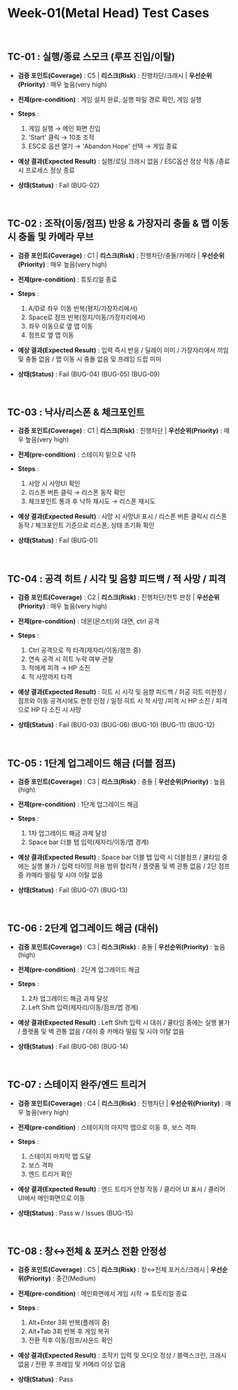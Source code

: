 # Week-01(Metal Head) Test Cases

<br>

## TC-01 : 실행/종료 스모크 (루프 진입/이탈)


- **검증 포인트(Coverage)** : C5  |  **리스크(Risk)** : 진행차단/크래시  |  **우선순위(Priority)** : 매우 높음(very high)

- **전제(pre-condition)** : 게임 설치 완료, 실행 파일 경로 확인, 게임 실행

- **Steps** :
  1. 게임 실행 → 메인 화면 진입
  2. 'Start' 클릭 → 10초 조작
  3. ESC로 옵션 열기 → 'Abandon Hope' 선택 → 게임 종료

- **예상 결과(Expected Result)** : 실행/로딩 크래시 없음 / ESC옵션 정상 작동 /종료 시 프로세스 정상 종료

- **상태(Status)** : Fail (BUG-02)

<br>

## TC-02 : 조작(이동/점프) 반응 & 가장자리 충돌 & 맵 이동 시 충돌 및 카메라 무브


- **검증 포인트(Coverage)** : C1  |  **리스크(Risk)** : 진행차단/충돌/카메라  |  **우선순위(Priority)** : 매우 높음(very high)

- **전제(pre-condition)** : 튜토리얼 종료

- **Steps** :
  1. A/D로 좌우 이동 반복(평지/가장자리에서)
  2. Space로 점프 반복(정지/이동/가장자리에서)
  3. 좌우 이동으로 옆 맵 이동
  4. 점프로 옆 맵 이동

- **예상 결과(Expected Result)** : 입력 즉시 반응 / 딜레이 미미 / 가장자리에서 끼임 및 충돌 없음 / 맵 이동 시 충돌 없음 및 프레임 드랍 미미

- **상태(Status)** : Fail (BUG-04) (BUG-05) (BUG-09)

<br>

## TC-03 : 낙사/리스폰 & 체크포인트


- **검증 포인트(Coverage)** : C1  |  **리스크(Risk)** : 진행차단  |  **우선순위(Priority)** : 매우 높음(very high)

- **전제(pre-condition)** : 스테이지 밑으로 낙하

- **Steps** :
  1. 사망 시 사망UI 확인
  2. 리스폰 버튼 클릭 → 리스폰 동작 확인
  3. 체크포인트 통과 후 낙하 재시도 → 리스폰 재시도

- **예상 결과(Expected Result)** : 사망 시 사망UI 표시 / 리스폰 버튼 클릭시 리스폰 동작 / 체크포인트 기준으로 리스폰, 상태 초기화 확인

- **상태(Status)** : Fail (BUG-01)

<br>

## TC-04 : 공격 히트 / 시각 및 음향 피드백 / 적 사망 / 피격


- **검증 포인트(Coverage)** : C2  |  **리스크(Risk)** : 진행차단/전투 판정  |  **우선순위(Priority)** : 매우 높음(very high)

- **전제(pre-condition)** : 데몬(몬스터)와 대면, ctrl 공격

- **Steps** :
  1. Ctrl 공격으로 적 타격(제자리/이동/점프 중)
  2. 연속 공격 시 히트 누락 여부 관찰
  3. 적에게 피격 → HP 소진
  4. 적 사망까지 타격

- **예상 결과(Expected Result)** : 히트 시 시각 및 음향 피드백 / 허공 히트 미판정 / 점프와 이동 공격시에도 판정 인정 / 일정 히트 시 적 사망 /피격 시 HP 소진 / 피격으로 HP 다 소진 시 사망

- **상태(Status)** : Fail (BUG-03) (BUG-06) (BUG-10) (BUG-11) (BUG-12)

<br>

## TC-05 : 1단계 업그레이드 해금 (더블 점프)


- **검증 포인트(Coverage)** : C3  |  **리스크(Risk)** : 충돌  |  **우선순위(Priority)** : 높음(high)

- **전제(pre-condition)** : 1단계 업그레이드 해금

- **Steps** :
  1. 1차 업그레이드 해금 과제 달성
  2. Space bar 더블 탭 입력(제자리/이동/맵 경계)

- **예상 결과(Expected Result)** : Space bar 더블 탭 입력 시 더블점프 / 쿨타임 중에는 실행 불가 / 입력 타이밍 허용 범위 합리적 / 플랫폼 및 벽 관통 없음 / 2단 점프 중 카메라 떨림 및 시야 이탈 없음

- **상태(Status)** : Fail (BUG-07) (BUG-13)

<br>

## TC-06 : 2단계 업그레이드 해금 (대쉬)


- **검증 포인트(Coverage)** : C3  |  **리스크(Risk)** : 충돌  |  **우선순위(Priority)** : 높음(high)

- **전제(pre-condition)** : 2단계 업그레이드 해금

- **Steps** :
  1. 2차 업그레이드 해금 과제 달성
  2. Left Shift 입력(제자리/이동/점프/맵 경계)

- **예상 결과(Expected Result)** : Left Shift 입력 시 대쉬 / 쿨타임 중에는 실행 불가 / 플랫폼 및 벽 관통 없음 / 대쉬 중 카메라 떨림 및 시야 이탈 없음

- **상태(Status)** : Fail (BUG-08) (BUG-14)

<br>

## TC-07 : 스테이지 완주/엔드 트리거


- **검증 포인트(Coverage)** : C4  |  **리스크(Risk)** : 진행차단  |  **우선순위(Priority)** : 매우 높음(very high)

- **전제(pre-condition)** : 스테이지의 마지막 맵으로 이동 후, 보스 격파

- **Steps** :
  1. 스테이지 마지막 맵 도달
  2. 보스 격파
  3. 엔드 트리거 확인

- **예상 결과(Expected Result)** : 엔드 트리거 안정 작동 / 클리어 UI 표시 / 클리어 UI에서 메인화면으로 이동

- **상태(Status)** : Pass w / Issues (BUG-15)

<br>

## TC-08 : 창↔전체 & 포커스 전환 안정성


- **검증 포인트(Coverage)** : C5  |  **리스크(Risk)** : 창↔전체 포커스/크래시  |  **우선순위(Priority)** : 중간(Medium)

- **전제(pre-condition)** : 메인화면에서 게임 시작 → 튜토리얼 종료

- **Steps** :
  1. Alt+Enter 3회 반복(플레이 중)
  2. Alt+Tab 3회 반복 후 게임 복귀
  3. 전환 직후 이동/점프/사운드 확인

- **예상 결과(Expected Result)** : 조작키 입력 및 오디오 정상 / 블랙스크린, 크래시 없음 / 전환 후 프레임 및 카메라 이상 없음

- **상태(Status)** : Pass

<br>
